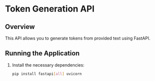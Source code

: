 # Token Generation API

## Overview
This API allows you to generate tokens from provided text using FastAPI.

## Running the Application

1. Install the necessary dependencies:
   ```bash
   pip install fastapi[all] uvicorn


